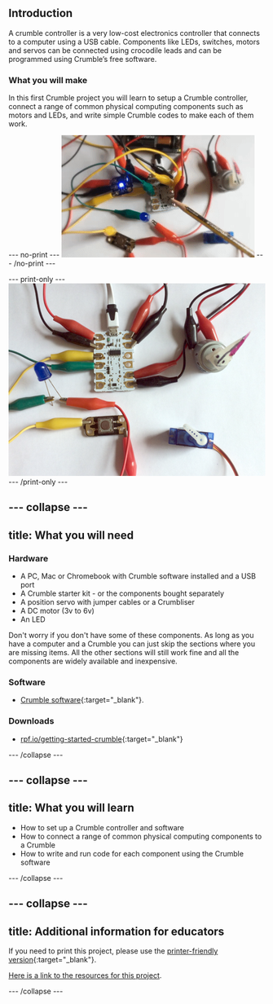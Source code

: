 ## Introduction

A crumble controller is a very low-cost electronics controller that connects to a computer using a USB cable. Components like LEDs, switches, motors and servos can be connected using crocodile leads and can be programmed using Crumble’s free software.

### What you will make

In this first Crumble project you will learn to setup a Crumble controller, connect a range of common physical computing components such as motors and LEDs, and write simple Crumble codes to make each of them work.

--- no-print ---
![Crumble and some common components](images/crumble_introb.gif)
--- /no-print ---

--- print-only ---
![Crumble and some common components](images/crumble_introb.png)
--- /print-only ---

--- collapse ---
---
title: What you will need
---
### Hardware

+ A PC, Mac or Chromebook with Crumble software installed and a USB port
+ A Crumble starter kit - or the components bought separately
+ A position servo with jumper cables or a Crumbliser
+ A DC motor (3v to 6v)
+ An LED

Don't worry if you don't have some of these components. As long as you have a computer and a Crumble you can just skip the sections where you are missing items. All the other sections will still work fine and all the components are widely available and inexpensive.

### Software

+ [Crumble software](https://redfernelectronics.co.uk/crumble-software/){:target="_blank"}.

### Downloads

+ [rpf.io/getting-started-crumble](http://rpf.io/getting-started-crumble-go){:target="_blank"}

--- /collapse ---

--- collapse ---
---
title: What you will learn
---

+ How to set up a Crumble controller and software
+ How to connect a range of common physical computing components to a Crumble
+ How to write and run code for each component using the Crumble software

--- /collapse ---

--- collapse ---
---
title: Additional information for educators
---

If you need to print this project, please use the [printer-friendly version](https://projects.raspberrypi.org/en/projects/getting-started-crumble/print){:target="_blank"}.

[Here is a link to the resources for this project](http://rpf.io/getting-started-crumble-go).

--- /collapse ---

